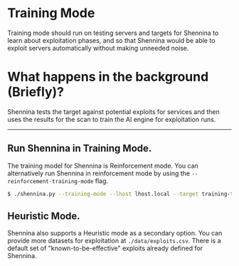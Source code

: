 # Training Mode

Training mode should run on testing servers and targets for Shennina to learn about exploitation phases, and so that Shennina would be able to exploit servers automatically without making unneeded noise.

# What happens in the background (Briefly)?

Shennina tests the target against potential exploits for services and then uses the results for the scan to train the AI engine for exploitation runs.

---

## Run Shennina in Training Mode.

The training model for Shennina is Reinforcement mode. You can alternatively run Shennina in reinforcement mode by using the `--reinforcement-training-mode` flag.

```bash
$ ./shennina.py --training-mode --lhost lhost.local --target training-target.local
```


## Heuristic Mode.

Shennina also supports a Heuristic mode as a secondary option. You can provide more datasets for exploitation at `./data/exploits.csv`. There is a default set of "known-to-be-effective" exploits already defined for Shennina.

